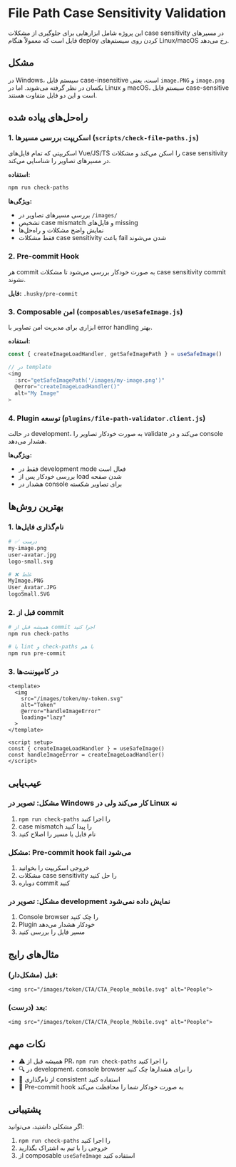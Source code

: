 # File Path Case Sensitivity Validation

این پروژه شامل ابزارهایی برای جلوگیری از مشکلات case sensitivity در مسیرهای فایل است که معمولاً هنگام deploy کردن روی سیستم‌های Linux/macOS رخ می‌دهد.

## مشکل

در Windows، سیستم فایل case-insensitive است، یعنی `image.PNG` و `image.png` یکسان در نظر گرفته می‌شوند. اما در Linux و macOS، سیستم فایل case-sensitive است و این دو فایل متفاوت هستند.

## راه‌حل‌های پیاده شده

### 1. اسکریپت بررسی مسیرها (`scripts/check-file-paths.js`)

اسکریپتی که تمام فایل‌های Vue/JS/TS را اسکن می‌کند و مشکلات case sensitivity در مسیرهای تصاویر را شناسایی می‌کند.

**استفاده:**
```bash
npm run check-paths
```

**ویژگی‌ها:**
- بررسی مسیرهای تصاویر در `/images/`
- تشخیص case mismatch و فایل‌های missing
- نمایش واضح مشکلات و راه‌حل‌ها
- فقط مشکلات case sensitivity باعث fail شدن می‌شوند

### 2. Pre-commit Hook

هر commit به صورت خودکار بررسی می‌شود تا مشکلات case sensitivity commit نشوند.

**فایل:** `.husky/pre-commit`

### 3. Composable امن (`composables/useSafeImage.js`)

ابزاری برای مدیریت امن تصاویر با error handling بهتر.

**استفاده:**
```javascript
const { createImageLoadHandler, getSafeImagePath } = useSafeImage()

// در template
<img 
  :src="getSafeImagePath('/images/my-image.png')"
  @error="createImageLoadHandler()"
  alt="My Image"
>
```

### 4. Plugin توسعه (`plugins/file-path-validator.client.js`)

در حالت development، به صورت خودکار تصاویر را validate می‌کند و در console هشدار می‌دهد.

**ویژگی‌ها:**
- فقط در development mode فعال است
- بررسی خودکار پس از load شدن صفحه
- هشدار در console برای تصاویر شکسته

## بهترین روش‌ها

### 1. نام‌گذاری فایل‌ها
```bash
# ✅ درست
my-image.png
user-avatar.jpg
logo-small.svg

# ❌ غلط
MyImage.PNG
User_Avatar.JPG
logoSmall.SVG
```

### 2. قبل از commit
```bash
# همیشه قبل از commit اجرا کنید
npm run check-paths

# یا lint و check-paths با هم
npm run pre-commit
```

### 3. در کامپوننت‌ها
```vue
<template>
  <img 
    src="/images/token/my-token.svg"
    alt="Token"
    @error="handleImageError"
    loading="lazy"
  >
</template>

<script setup>
const { createImageLoadHandler } = useSafeImage()
const handleImageError = createImageLoadHandler()
</script>
```

## عیب‌یابی

### مشکل: تصویر در Windows کار می‌کند ولی در Linux نه
1. `npm run check-paths` را اجرا کنید
2. case mismatch را پیدا کنید
3. نام فایل یا مسیر را اصلاح کنید

### مشکل: Pre-commit hook fail می‌شود
1. خروجی اسکریپت را بخوانید
2. مشکلات case sensitivity را حل کنید
3. دوباره commit کنید

### مشکل: تصویر در development نمایش داده نمی‌شود
1. Console browser را چک کنید
2. Plugin خودکار هشدار می‌دهد
3. مسیر فایل را بررسی کنید

## مثال‌های رایج

### قبل (مشکل‌دار):
```vue
<img src="/images/token/CTA/CTA_People_mobile.svg" alt="People">
```

### بعد (درست):
```vue
<img src="/images/token/CTA/CTA_People_Mobile.svg" alt="People">
```

## نکات مهم

- ⚠️ همیشه قبل از PR، `npm run check-paths` را اجرا کنید
- 🔍 در development، console browser را برای هشدارها چک کنید  
- 📝 از نام‌گذاری consistent استفاده کنید
- 🚀 Pre-commit hook به صورت خودکار شما را محافظت می‌کند

## پشتیبانی

اگر مشکلی داشتید، می‌توانید:
1. `npm run check-paths` را اجرا کنید
2. خروجی را با تیم به اشتراک بگذارید
3. از composable `useSafeImage` استفاده کنید